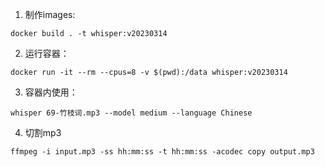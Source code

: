 1. 制作images:

```
docker build . -t whisper:v20230314
```

2. 运行容器：

```
docker run -it --rm --cpus=8 -v $(pwd):/data whisper:v20230314
```

3. 容器内使用：

```
whisper 69-竹枝词.mp3 --model medium --language Chinese
```

4. 切割mp3

```
ffmpeg -i input.mp3 -ss hh:mm:ss -t hh:mm:ss -acodec copy output.mp3
```
